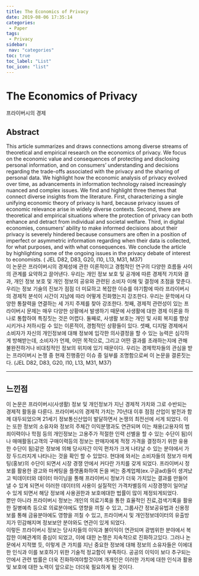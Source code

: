 ```yaml
---
title: The Economics of Privacy
date: 2019-08-06 17:35:14
categories: 
 - Paper
tags: 
 - Privacy
sidebar:
 nav: "categories"
toc: true
toc_label: "List"
toc_icon: "list"
---
```

# The Economics of Privacy
프라이버시의 경제

## Abstract
This article summarizes and draws connections among diverse streams of theoretical and empirical research on the economics of privacy. We focus on the economic value and consequences of protecting and disclosing personal information, and on consumers’ understanding and decisions regarding the trade-offs associated with the privacy and the sharing of personal data. We highlight how the economic analysis of privacy evolved over time, as advancements in information technology raised increasingly nuanced and complex issues. We find and highlight three themes that connect diverse insights from the literature. First, characterizing a single unifying economic theory of privacy is hard, because privacy issues of economic relevance arise in widely diverse contexts. Second, there are theoretical and empirical situations where the protection of privacy can both enhance and detract from individual and societal welfare. Third, in digital economies, consumers’ ability to make informed decisions about their privacy is severely hindered because consumers are often in a position of imperfect or asymmetric information regarding when their data is collected, for what purposes, and with what consequences. We conclude the article by highlighting some of the ongoing issues in the privacy debate of interest to economists. ( JEL D82, D83, G20, I10, L13, M31, M37)  
이 논문은 프라이버시의 경제성에 관한 이론적이고 경험적인 연구의 다양한 흐름들 사이의 관계를 요약하고 끌어낸다. 우리는 개인 정보 보호 및 공개에 따른 경제적 가치와 결과, 개인 정보 보호 및 개인 정보의 공유와 관련된 소비자 이해 및 결정에 초점을 맞춘다. 우리는 정보 기술의 진보가 점점 더 미묘하고 복잡한 이슈를 야기함에 따라 프라이버시의 경제적 분석이 시간이 지남에 따라 어떻게 진화했는지 강조한다. 우리는 문학에서 다양한 통찰력을 연결하는 세 가지 주제를 찾아 강조한다. 첫째, 경제적 관련성이 있는 프라이버시 문제는 매우 다양한 상황에서 발생하기 때문에 사생활에 대한 경제 이론을 하나로 통합하여 특징짓는 것은 어렵다. 둘째로, 사생활 보호는 개인 및 사회 복지를 향상시키거나 저하시킬 수 있는 이론적이, 경험적인 상황들이 있다. 셋째, 디지털 경제에서 소비자가 자신의 개인정보에 대해 정보에 입각한 의사결정을 할 수 있는 능력은 심각하게 방해받는데, 소비자가 언제, 어떤 목적으로, 그리고 어떤 결과를 초래하는지에 관해 불완전하거나 비대칭적인 정보의 위치에 있기 때문이다. 우리는 경제학자들의 관심을 받는 프라이버시 논쟁 중 현재 진행중인 이슈 중 일부를 조명함으로써 이 논문을 결론짓는다. (JEL D82, D83, G20, I10, L13, M31, M37)


---

## 느낀점

이 논문은 프라이버시(사생활) 정보 및 개인정보가 지닌 경제적 가치와 그로 수반되는 경제적 활동을 다룬다. 프라이버시의 경제적 가치는 70년대 이후 점점 산업이 발전과 함께 대두되었으며 21세기 정보통신산업이 발달하면서 논쟁의 최전선에 서게 되었다. 이는 또한 정보의 소유자와 정보의 주체간 이익분쟁과도 연관되며 이는 채용(고용자의 범죄이력이나 학점 등의 개인정보는 고용주가 적절한 인력 선별을 할 수 있는 수단이 됨)이나 매매활동(고객의 구매이력등의 정보는 판매자에게 적정 가격을 결정하기 위한 유용한 수단이 됨)같은 정보에 의해 당사자간 이익 편차가 크게 나타날 수 있는 분야에서 가장 두드러지게 나타나는 것을 확인 할 수 있었다. 
현대에 와서는 소비자들의 정보가 마케팅(홍보)의 수단이 되면서 시장 경쟁 안에서 커다란 가치를 갖게 되었다. 프라이버시 정보를 활용한 광고와 마케팅을 플랫폼화하여 돈을 버는 중계업체(ex.구글ad)들이 생겨났고 빅데이터와 데이터 마이닝을 통해 프라이버시 정보가 더욱 가치있는 결과를 만들어 낼 수 있게 되면서 이러한 데이터의 사용이 실질적인 가격차별등의 시장경쟁이 일어날 수 있게 되면서 해당 정보에 사용권한과 보호에대한 법률이 많이 제정되게되었다.  
뿐만 아니라 프라이버시 정보는 개인의 의료기록을 통한 효율적인 진료,검색기록을 활용한 질병예측 등으로 의료분야에도 영향을 끼칠 수 있고, 그룹사간 정보공유법과 신용정보를 통해 금융분야에도 영향을 끼칠 수 있고, 프라이버시 및 개인정보데이터의 유출방지가 민감해지며 정보보안 분야와도 연관이 있게 되었다.   
이렇든 프라이버시 정보는 당사자들의 이익과 불이익이 연관되며 광범위한 분야에서 복잡한 이혜관계의 중심이 되었고, 이에 대한 논쟁은 지속적으로 진화하고있다. 그러나 논문에서 지적했 듯, 이렇게 큰 가치를 지닌 중요한 정보에 대해 정보의 소유자들은 이에대한 인식과 이를 보호하기 위한 기술적 정교함이 부족하다. 공공의 이익이 보다 추구되는 안에서 관련 법률은 더욱 진화하여야할것이며 개개인은 이러한 가치에 대한 인식과 활용 및 보호에 대한 노력이 앞으로는 더더욱 필요하게 될 것이다.  
